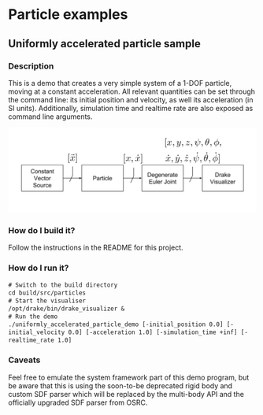 # Particle examples

## Uniformly accelerated particle sample

### Description

This is a demo that creates a very simple system of a 1-DOF particle, moving at a constant acceleration.
All relevant quantities can be set through the command line: its initial position and velocity, as
well its acceleration (in SI units). Additionally, simulation time and realtime rate are also exposed
as command line arguments.

![demo diagram](docs/uniformly_accelerated_particle_diagram.png)

### How do I build it?

Follow the instructions in the README for this project.

### How do I run it?

```
# Switch to the build directory
cd build/src/particles
# Start the visualiser
/opt/drake/bin/drake_visualizer &
# Run the demo
./uniformly_accelerated_particle_demo [-initial_position 0.0] [-initial_velocity 0.0] [-acceleration 1.0] [-simulation_time +inf] [-realtime_rate 1.0]
```

### Caveats

Feel free to emulate the system framework part of this demo program, but be aware that this is using the
soon-to-be deprecated rigid body and custom SDF parser which will be replaced by the multi-body API and
the officially upgraded SDF parser from OSRC.
